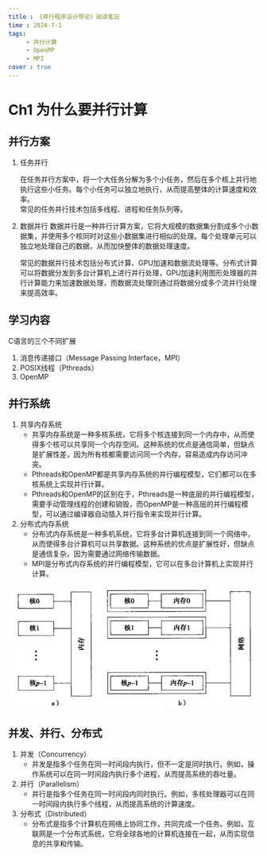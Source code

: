 ```yaml
---
title : 《并行程序设计导论》阅读笔记
time : 2024-7-1
tags:
     - 并行计算
     - OpenMP
     - MPI
cover : true
---
```

# Ch1 为什么要并行计算
## 并行方案
1. 任务并行
   
    在任务并行方案中，将一个大任务分解为多个小任务，然后在多个核上并行地执行这些小任务。每个小任务可以独立地执行，从而提高整体的计算速度和效率。  
    常见的任务并行技术包括多线程、进程和任务队列等。
2. 数据并行
    数据并行是一种并行计算方案，它将大规模的数据集分割成多个小数据集，并使用多个核同时对这些小数据集进行相似的处理。每个处理单元可以独立地处理自己的数据，从而加快整体的数据处理速度。

    常见的数据并行技术包括分布式计算、GPU加速和数据流处理等。分布式计算可以将数据分发到多台计算机上进行并行处理，GPU加速利用图形处理器的并行计算能力来加速数据处理，而数据流处理则通过将数据分成多个流并行处理来提高效率。

## 学习内容
C语言的三个不同扩展
   1. 消息传递接口（Message Passing Interface，MPI）
   2. POSIX线程（Pthreads）
   3. OpenMP
## 并行系统
1. 共享内存系统
   - 共享内存系统是一种多核系统，它将多个核连接到同一个内存中，从而使得多个核可以共享同一个内存空间。这种系统的优点是通信简单，但缺点是扩展性差，因为所有核都需要访问同一个内存，容易造成内存访问冲突。
   - Pthreads和OpenMP都是共享内存系统的并行编程模型，它们都可以在多核系统上实现并行计算。
   - Pthreads和OpenMP的区别在于，Pthreads是一种底层的并行编程模型，需要手动管理线程的创建和销毁，而OpenMP是一种高层的并行编程模型，可以通过编译器自动插入并行指令来实现并行计算。
2. 分布式内存系统
    - 分布式内存系统是一种多机系统，它将多台计算机连接到同一个网络中，从而使得多台计算机可以共享数据。这种系统的优点是扩展性好，但缺点是通信复杂，因为需要通过网络传输数据。
    - MPI是分布式内存系统的并行编程模型，它可以在多台计算机上实现并行计算。

![a)共享内存系统;b)分布式内存系统](Ch1_为什么要并行计算/image.png)

## 并发、并行、分布式
1. 并发（Concurrency）
    - 并发是指多个任务在同一时间段内执行，但不一定是同时执行。例如，操作系统可以在同一时间段内执行多个进程，从而提高系统的吞吐量。
2. 并行（Parallelism）
    - 并行是指多个任务在同一时间段内同时执行。例如，多核处理器可以在同一时间段内执行多个线程，从而提高系统的计算速度。
3. 分布式（Distributed）
    - 分布式是指多个计算机在网络上协同工作，共同完成一个任务。例如，互联网是一个分布式系统，它将全球各地的计算机连接在一起，从而实现信息的共享和传输。
